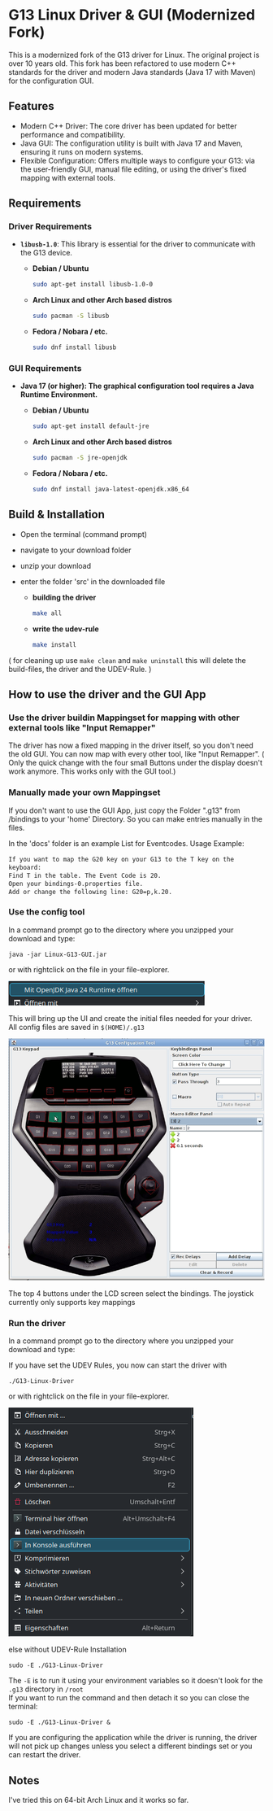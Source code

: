 # G13 Linux Driver & GUI (Modernized Fork)

This is a modernized fork of the G13 driver for Linux. 
The original project is over 10 years old. This fork has been refactored to use modern C++ standards for the driver and modern Java standards (Java 17 with Maven) for the configuration GUI.

## Features

* Modern C++ Driver: The core driver has been updated for better performance and compatibility.
* Java GUI: The configuration utility is built with Java 17 and Maven, ensuring it runs on modern systems.
* Flexible Configuration: Offers multiple ways to configure your G13: via the user-friendly GUI, manual file editing, or using the driver's fixed mapping with external tools.

## Requirements

 ### Driver Requirements
* **`libusb-1.0`**: This library is essential for the driver to communicate with the G13 device.


    * **Debian / Ubuntu**

        ```bash
        sudo apt-get install libusb-1.0-0
        ```
    * **Arch Linux and other Arch based distros**

        ```bash
        sudo pacman -S libusb
        ```

    * **Fedora / Nobara / etc.**
        ```bash
        sudo dnf install libusb
        ```

### GUI Requirements
* **Java 17 (or higher): The graphical configuration tool requires a Java Runtime Environment.**

    * **Debian / Ubuntu**

        ```bash
        sudo apt-get install default-jre
        ```
    * **Arch Linux and other Arch based distros**

        ```bash
        sudo pacman -S jre-openjdk
        ```

    * **Fedora / Nobara / etc.**
        ```bash
        sudo dnf install java-latest-openjdk.x86_64
        ```


## Build & Installation

* Open the terminal (command prompt) 
* navigate to your download folder
* unzip your download
* enter the folder 'src' in the downloaded file 

    * **building the driver**
        ```bash
        make all
        ```
    * **write the udev-rule**
        ```bash
        make install
        ```


( for cleaning up 
use `make clean`
and `make uninstall`
this will delete the build-files, the driver and the UDEV-Rule. )


## How to use the driver and the GUI App

### Use the driver buildin Mappingset for mapping with other external tools like "Input Remapper"

The driver has now a fixed mapping in the driver itself, so you don't need the old GUI. 
You can now map with every other tool, like "Input Remapper".
( Only the quick change with the four small Buttons under the display doesn't work anymore. This works only with the GUI tool.)


### Manually made your own Mappingset

If you don't want to use the GUI App, just copy the Folder ".g13" from /bindings to your 'home' Directory. 
So you can make entries manually in the files.

In the 'docs' folder is an example List for Eventcodes.
Usage Example:

    If you want to map the G20 key on your G13 to the T key on the keyboard:
    Find T in the table. The Event Code is 20.
    Open your bindings-0.properties file.
    Add or change the following line: G20=p,k.20.


### Use the config tool
  
In a command prompt go to the directory where you unzipped your download and type:

    java -jar Linux-G13-GUI.jar

or with rightclick on the file in your file-explorer.

![alt text](docs/image.png)

This will bring up the UI and create the initial files needed for your driver.  
All config files are saved in `$(HOME)/.g13`

![alt text](docs/ConfigTool.jpg)

The top 4 buttons under the LCD screen select the bindings.
The joystick currently only supports key mappings


### Run the driver

In a command prompt go to the directory where you unzipped your download and type:

If you have set the UDEV Rules, you now can start the driver with 

    ./G13-Linux-Driver 

or with rightclick on the file in your file-explorer.

![alt text](docs/image2.png)

else without UDEV-Rule Installation

    sudo -E ./G13-Linux-Driver

The `-E` is to run it using your environment variables so it doesn't look for the `.g13` directory in `/root`  
If you want to run the command and then detach it so you can close the terminal:

    sudo -E ./G13-Linux-Driver &

If you are configuring the application while the driver is running, the driver will not pick up changes unless you select a different bindings set or you can restart the driver.


## Notes

I've tried this on 64-bit Arch Linux and it works so far.  